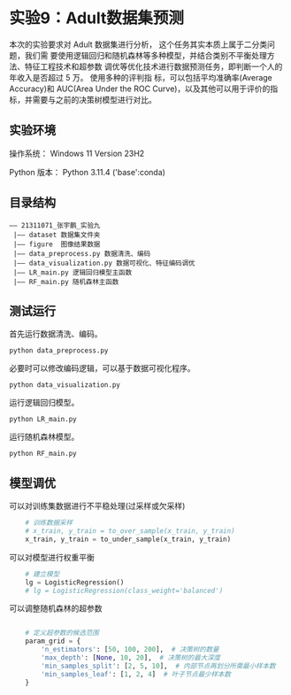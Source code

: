 # 实验9：Adult数据集预测

本次的实验要求对 Adult 数据集进行分析， 这个任务其实本质上属于二分类问题，我们需
要使用逻辑回归和随机森林等多种模型，并结合类别不平衡处理方法、特征工程技术和超参数
调优等优化技术进行数据预测任务，即判断一个人的年收入是否超过 5 万。 使用多种的评判指
标，可以包括平均准确率(Average Accuracy)和 AUC(Area Under the ROC Curve)，以及其他可以用于评价的指标，并需要与之前的决策树模型进行对比。

## 实验环境

操作系统： Windows 11 Version 23H2

Python 版本： Python 3.11.4 ('base':conda)

## 目录结构

```shell
—— 21311071_张宇鹏_实验九
 |—— dataset 数据集文件夹
 |—— figure  图像结果数据
 |—— data_preprocess.py 数据清洗、编码
 |—— data_visualization.py 数据可视化、特征编码调优
 |—— LR_main.py 逻辑回归模型主函数
 |—— RF_main.py 随机森林主函数
```

## 测试运行

首先运行数据清洗、编码。

```shell
python data_preprocess.py
```

必要时可以修改编码逻辑，可以基于数据可视化程序。
```shell
python data_visualization.py
```

运行逻辑回归模型。
```shell
python LR_main.py
```

运行随机森林模型。
```shell
python RF_main.py
```

## 模型调优

可以对训练集数据进行不平稳处理(过采样或欠采样)
```python
    # 训练数据采样
    # x_train, y_train = to_over_sample(x_train, y_train)
    x_train, y_train = to_under_sample(x_train, y_train)
```

可以对模型进行权重平衡
```python
    # 建立模型
    lg = LogisticRegression()
    # lg = LogisticRegression(class_weight='balanced')
```

可以调整随机森林的超参数

```python

    # 定义超参数的候选范围
    param_grid = {
        'n_estimators': [50, 100, 200],  # 决策树的数量
        'max_depth': [None, 10, 20],  # 决策树的最大深度
        'min_samples_split': [2, 5, 10],  # 内部节点再划分所需最小样本数
        'min_samples_leaf': [1, 2, 4]  # 叶子节点最少样本数
    }
```
